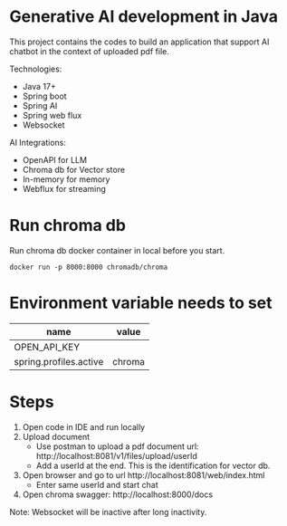 # Generative AI development in Java
This project contains the codes to build an application that support AI chatbot in the context of uploaded pdf file.

Technologies:
- Java 17+
- Spring boot
- Spring AI
- Spring web flux
- Websocket

AI Integrations:
- OpenAPI for LLM
- Chroma db for Vector store
- In-memory for memory
- Webflux for streaming

# Run chroma db

Run chroma db docker container in local before you start.

    docker run -p 8000:8000 chromadb/chroma

# Environment variable needs to set

| name                   | value                 | 
|------------------------|-----------------------|
| OPEN_API_KEY           |                       | 
| spring.profiles.active | chroma                | 

# Steps

1. Open code in IDE and run locally
2. Upload document
    - Use postman to upload a pdf document
      url: http://localhost:8081/v1/files/upload/userId
    - Add a userId at the end. This is the identification for vector db.
3. Open browser and go to url http://localhost:8081/web/index.html
    - Enter same userId and start chat
4. Open chroma swagger: http://localhost:8000/docs

Note: Websocket will be inactive after long inactivity.

